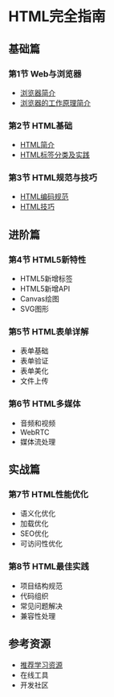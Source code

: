 # HTML完全指南

## 基础篇
### 第1节 Web与浏览器
- [浏览器简介](./第1节%20浏览器简介.md)
- [浏览器的工作原理简介](./第2节%20浏览器的工作原理简介.md)

### 第2节 HTML基础
- [HTML简介](./第3节%20HTML简介.md)
- [HTML标签分类及实践](./第4节%20HTML标签分类及实践.md)

### 第3节 HTML规范与技巧
- [HTML编码规范](./第5节%20HTML编码规范.md)
- [HTML技巧](./第6节%20HTML技巧.md)

## 进阶篇
### 第4节 HTML5新特性
- HTML5新增标签
- HTML5新增API
- Canvas绘图
- SVG图形

### 第5节 HTML表单详解
- 表单基础
- 表单验证
- 表单美化
- 文件上传

### 第6节 HTML多媒体
- 音频和视频
- WebRTC
- 媒体流处理

## 实战篇
### 第7节 HTML性能优化
- 语义化优化
- 加载优化
- SEO优化
- 可访问性优化

### 第8节 HTML最佳实践
- 项目结构规范
- 代码组织
- 常见问题解决
- 兼容性处理

## 参考资源
- [推荐学习资源](./推荐.md)
- 在线工具
- 开发社区
